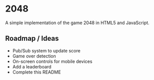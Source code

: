 # 2048
A simple implementation of the game 2048 in HTML5 and JavaScript.

## Roadmap / Ideas
- Pub/Sub system to update score
- Game over detection 
- On-screen controls for mobile devices
- Add a leaderboard
- Complete this README
